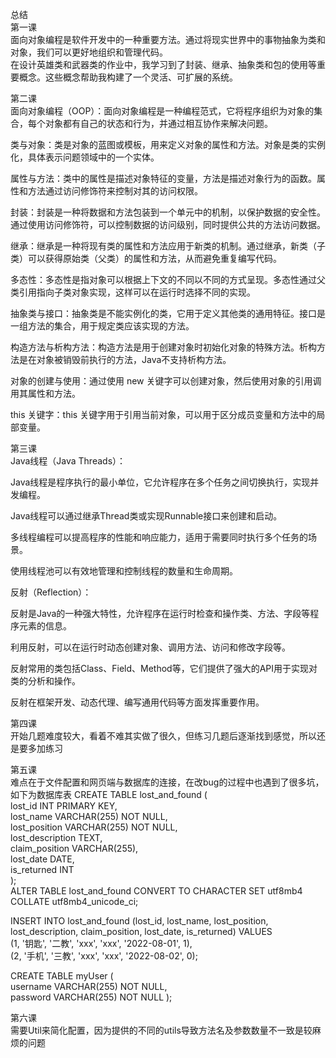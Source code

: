 总结  
第一课  
面向对象编程是软件开发中的一种重要方法。通过将现实世界中的事物抽象为类和对象，我们可以更好地组织和管理代码。  
在设计英雄类和武器类的作业中，我学习到了封装、继承、抽象类和包的使用等重要概念。这些概念帮助我构建了一个灵活、可扩展的系统。

  
第二课  
面向对象编程（OOP）：面向对象编程是一种编程范式，它将程序组织为对象的集合，每个对象都有自己的状态和行为，并通过相互协作来解决问题。  

类与对象：类是对象的蓝图或模板，用来定义对象的属性和方法。对象是类的实例化，具体表示问题领域中的一个实体。  

属性与方法：类中的属性是描述对象特征的变量，方法是描述对象行为的函数。属性和方法通过访问修饰符来控制对其的访问权限。

封装：封装是一种将数据和方法包装到一个单元中的机制，以保护数据的安全性。通过使用访问修饰符，可以控制数据的访问级别，同时提供公共的方法访问数据。

继承：继承是一种将现有类的属性和方法应用于新类的机制。通过继承，新类（子类）可以获得原始类（父类）的属性和方法，从而避免重复编写代码。

多态性：多态性是指对象可以根据上下文的不同以不同的方式呈现。多态性通过父类引用指向子类对象实现，这样可以在运行时选择不同的实现。

抽象类与接口：抽象类是不能实例化的类，它用于定义其他类的通用特征。接口是一组方法的集合，用于规定类应该实现的方法。

构造方法与析构方法：构造方法是用于创建对象时初始化对象的特殊方法。析构方法是在对象被销毁前执行的方法，Java不支持析构方法。

对象的创建与使用：通过使用 new 关键字可以创建对象，然后使用对象的引用调用其属性和方法。

this 关键字：this 关键字用于引用当前对象，可以用于区分成员变量和方法中的局部变量。

第三课  
Java线程（Java Threads）：

Java线程是程序执行的最小单位，它允许程序在多个任务之间切换执行，实现并发编程。  

Java线程可以通过继承Thread类或实现Runnable接口来创建和启动。  

多线程编程可以提高程序的性能和响应能力，适用于需要同时执行多个任务的场景。  

使用线程池可以有效地管理和控制线程的数量和生命周期。  

反射（Reflection）：  

反射是Java的一种强大特性，允许程序在运行时检查和操作类、方法、字段等程序元素的信息。  

利用反射，可以在运行时动态创建对象、调用方法、访问和修改字段等。  

反射常用的类包括Class、Field、Method等，它们提供了强大的API用于实现对类的分析和操作。

反射在框架开发、动态代理、编写通用代码等方面发挥重要作用。  

第四课  
开始几题难度较大，看着不难其实做了很久，但练习几题后逐渐找到感觉，所以还是要多加练习  

第五课  
难点在于文件配置和网页端与数据库的连接，在改bug的过程中也遇到了很多坑，如下为数据库表
CREATE TABLE lost_and_found (  
  lost_id INT PRIMARY KEY,  
  lost_name VARCHAR(255) NOT NULL,  
  lost_position VARCHAR(255) NOT NULL,  
  lost_description TEXT,  
  claim_position VARCHAR(255),  
  lost_date DATE,  
  is_returned INT  
);  
ALTER TABLE lost_and_found CONVERT TO CHARACTER SET utf8mb4 COLLATE utf8mb4_unicode_ci;  

INSERT INTO lost_and_found (lost_id, lost_name, lost_position, lost_description, claim_position, lost_date, is_returned) VALUES  
(1, '钥匙', '二教', 'xxx', 'xxx', '2022-08-01', 1),  
(2, '手机', '三教', 'xxx', 'xxx', '2022-08-02', 0);  

CREATE TABLE myUser (  
  username VARCHAR(255) NOT NULL,  
  password VARCHAR(255) NOT NULL
);  

第六课  
需要Util来简化配置，因为提供的不同的utils导致方法名及参数数量不一致是较麻烦的问题
